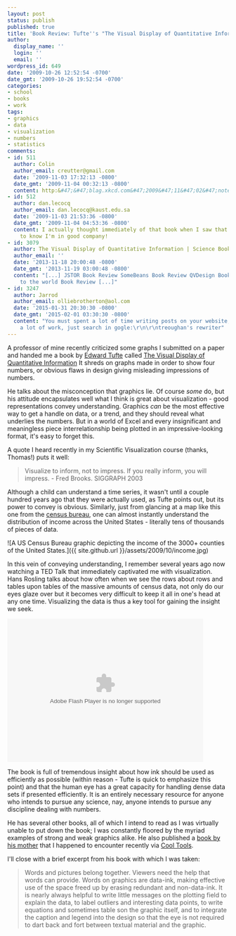 ```yaml
---
layout: post
status: publish
published: true
title: 'Book Review: Tufte''s "The Visual Display of Quantitative Information"'
author:
  display_name: ''
  login: ''
  email: ''
wordpress_id: 649
date: '2009-10-26 12:52:54 -0700'
date_gmt: '2009-10-26 19:52:54 -0700'
categories:
- school
- books
- work
tags:
- graphics
- data
- visualization
- numbers
- statistics
comments:
- id: 511
  author: Colin
  author_email: creutter@gmail.com
  date: '2009-11-03 17:32:13 -0800'
  date_gmt: '2009-11-04 00:32:13 -0800'
  content: http:&#47;&#47;blag.xkcd.com&#47;2009&#47;11&#47;02&#47;notes&#47;
- id: 512
  author: dan.lecocq
  author_email: dan.lecocq@kaust.edu.sa
  date: '2009-11-03 21:53:36 -0800'
  date_gmt: '2009-11-04 04:53:36 -0800'
  content: I actually thought immediately of that book when I saw that comic.  Glad
    to know I'm in good company!
- id: 3079
  author: The Visual Display of Quantitative Information | Science Book a Day
  author_email: ''
  date: '2013-11-18 20:00:48 -0800'
  date_gmt: '2013-11-19 03:00:48 -0800'
  content: "[...] JSTOR Book Review SomeBeans Book Review QVDesign Book Review Party
    to the world Book Review [...]"
- id: 3247
  author: Jarrod
  author_email: olliebrotherton@aol.com
  date: '2015-01-31 20:30:30 -0800'
  date_gmt: '2015-02-01 03:30:30 -0800'
  content: "You must spent a lot of time writing posts on your website, you can save
    a lot of work, just search in gogle:\r\n\r\ntreoughan's rewriter"
---
```

A professor of mine recently criticized some graphs I submitted on a paper and handed me a book by [Edward Tufte](http://www.edwardtufte.com/) called [The Visual Display of Quantitative Information](http://www.amazon.com/gp/product/0961392142) It shreds on graphs made in order to show four numbers, or obvious flaws in design giving misleading impressions of numbers.

He talks about the misconception that graphics lie.  Of course _some_ do, but his attitude encapsulates well what I think is great about visualization - good representations convey understanding. Graphics _can_ be the most effective way to get a handle on data, or a trend, and they should reveal what underlies the numbers.  But in a world of Excel and every insignificant and meaningless piece interrelationship being plotted in an impressive-looking format, it's easy to forget this.

A quote I heard recently in my Scientific Visualization course (thanks, Thomas!) puts it well:

> Visualize to inform, not to impress. If you really inform, you will impress. - Fred Brooks. SIGGRAPH 2003

Although a child can understand a time series, it wasn't until a couple hundred years ago that they were actually used, as Tufte points out, but its power to convey is obvious.  Similarly, just from glancing at a map like this one from the [census bureau](http://memory.loc.gov/cgi-bin/map_item.pl?data=/home/www/data/gmd//gmd370m/g3701m/g3701gm/gct00013/ca000192.jp2&itemLink=r?ammem/gmd:@field(NUMBER+@band(g3701gm+gct00013))&title=The+national+atlas+of+the+United+States+of+America.++-+Family+Income&style=setlmap&legend=), one can almost instantly understand the distribution of income across the United States - literally tens of thousands of pieces of data.

![A US Census Bureau graphic depicting the income of the 3000+ counties of the United States.]({{ site.github.url }}/assets/2009/10/income.jpg)

In this vein of conveying understanding, I remember several years ago now watching a TED Talk that immediately captivated me with visualization. Hans Rosling talks about how often when we see the rows about rows and tables upon tables of the massive amounts of census data, not only do our eyes glaze over but it becomes very difficult to keep it all in one's head at any one time.  Visualizing the data is thus a key tool for gaining the insight we seek.

<object width="446" height="326" class="aligncenter"><param name="movie" value="http://video.ted.com/assets/player/swf/EmbedPlayer.swf"></param><param name="allowFullScreen" value="true" /><param name="wmode" value="transparent"></param><param name="bgColor" value="#ffffff"></param><param name="flashvars" value="vu=http://video.ted.com/talks/dynamic/HansRosling_2007-medium.flv&su=http://images.ted.com/images/ted/tedindex/embed-posters/HansRosling-2007.embed_thumbnail.jpg&vw=432&vh=240&ap=0&ti=140&introDuration=16500&adDuration=4000&postAdDuration=2000&adKeys=talk=hans_rosling_reveals_new_insights_on_poverty;year=2007;theme=spectacular_performance;theme=numbers_at_play;theme=what_s_next_in_tech;theme=rethinking_poverty;theme=presentation_innovation;event=TED2007;&preAdTag=tconf.ted/embed;tile=1;sz=512x288;" /><embed src="http://video.ted.com/assets/player/swf/EmbedPlayer.swf" pluginspace="http://www.macromedia.com/go/getflashplayer" type="application/x-shockwave-flash" wmode="transparent" bgColor="#ffffff" width="446" height="326" allowFullScreen="true" flashvars="vu=http://video.ted.com/talks/dynamic/HansRosling_2007-medium.flv&su=http://images.ted.com/images/ted/tedindex/embed-posters/HansRosling-2007.embed_thumbnail.jpg&vw=432&vh=240&ap=0&ti=140&introDuration=16500&adDuration=4000&postAdDuration=2000&adKeys=talk=hans_rosling_reveals_new_insights_on_poverty;year=2007;theme=spectacular_performance;theme=numbers_at_play;theme=what_s_next_in_tech;theme=rethinking_poverty;theme=presentation_innovation;event=TED2007;"></embed></object>

The book is full of tremendous insight about how ink should be used as efficiently as possible (within reason - Tufte is quick to emphasize this point) and that the human eye has a great capacity for handling dense data sets if presented efficiently.  It is an entirely necessary resource for anyone who intends to pursue any science, nay, anyone intends to pursue any discipline dealing with numbers.

He has several other books, all of which I intend to read as I was virtually unable to put down the book; I was constantly floored by the myriad examples of strong and weak graphics alike.  He also published a [book by his mother](http://www.amazon.com/exec/obidos/ASIN/0961392185/ref=nosim/kkorg-20) that I happened to encounter recently via [Cool Tools](http://www.kk.org/cooltools/archives/003977.php).

I'll close with a brief excerpt from his book with which I was taken:

> Words and pictures belong together.  Viewers need the help that words can provide.  Words on graphics are data-ink, making effective use of the space freed up by erasing redundant and non-data-ink.  It is nearly always helpful to write little messages on the plotting field to explain the data, to label outliers and interesting data points, to write equations and sometimes table son the graphic itself, and to integrate the caption and legend into the design so that the eye is not required to dart back and fort between textual material and the graphic.
